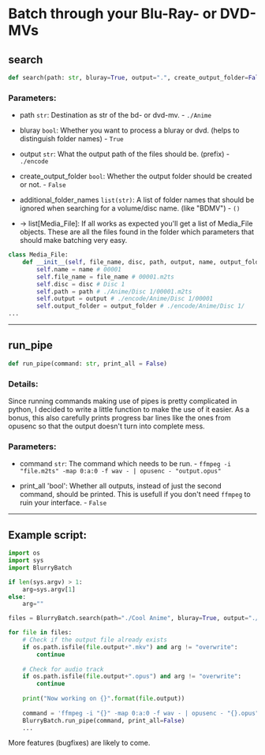 # **Batch through your Blu-Ray- or DVD-MVs**

## **search**

```py
def search(path: str, bluray=True, output=".", create_output_folder=False, additional_folder_names = list("")) -> list[Media_File]
```

### Parameters:

* path `str`: Destination as str of the bd- or dvd-mv. - `./Anime`

* bluray `bool`: Whether you want to process a bluray or dvd. (helps to distinguish folder names) - `True`

* output `str`: What the output path of the files should be. (prefix) - `./encode`

* create_output_folder `bool`: Whether the output folder should be created or not. - `False`

* additional_folder_names `list(str)`: A list of folder names that should be ignored when searching for a volume/disc name. (like "BDMV") - `()`

* -> list[Media_File]: If all works as expected you'll get a list of Media_File objects. These are all the files found in the folder which parameters that should make batching very easy.

```py
class Media_File:
    def __init__(self, file_name, disc, path, output, name, output_folder):
        self.name = name # 00001
        self.file_name = file_name # 00001.m2ts
        self.disc = disc # Disc 1
        self.path = path # ./Anime/Disc 1/00001.m2ts
        self.output = output # ./encode/Anime/Disc 1/00001
        self.output_folder = output_folder # ./encode/Anime/Disc 1/
...
```
___

## **run_pipe**

```py
def run_pipe(command: str, print_all = False)
```

### Details:

Since running commands making use of pipes is pretty complicated in python, I decided to write a little function to make the use of it easier. As a bonus, this also carefully prints progress bar lines like the ones from opusenc so that the output doesn't turn into complete mess.

### Parameters:

* command `str`: The command which needs to be run. - `ffmpeg -i "file.m2ts" -map 0:a:0 -f wav - | opusenc - "output.opus"`

* print_all 'bool': Whether all outputs, instead of just the second command, should be printed. This is usefull if you don't need `ffmpeg` to ruin your interface. - `False`

___

## **Example script**:

```py
import os
import sys
import BlurryBatch

if len(sys.argv) > 1:
    arg=sys.argv[1]
else:
    arg=""

files = BlurryBatch.search(path="./Cool Anime", bluray=True, output="./encode", create_output_folder=True)

for file in files:
    # Check if the output file already exists
    if os.path.isfile(file.output+".mkv") and arg != "overwrite":
        continue
    
    # Check for audio track
    if os.path.isfile(file.output+".opus") and arg != "overwrite":
        continue
    
    print("Now working on {}".format(file.output))
    
    command = 'ffmpeg -i "{}" -map 0:a:0 -f wav - | opusenc - "{}.opus"'.format(file.path, file.output)
    BlurryBatch.run_pipe(command, print_all=False)
    ...
```

More features (bugfixes) are likely to come.
